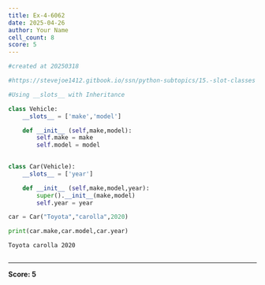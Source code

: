 ```yaml
---
title: Ex-4-6062
date: 2025-04-26
author: Your Name
cell_count: 8
score: 5
---
```


```python
#created at 20250318
```


```python
#https://stevejoe1412.gitbook.io/ssn/python-subtopics/15.-slot-classes
```


```python
#Using __slots__ with Inheritance
```


```python
class Vehicle:
    __slots__ = ['make','model']

    def __init__ (self,make,model):
        self.make = make
        self.model = model
        
```


```python
class Car(Vehicle):
    __slots__ = ['year']

    def __init__ (self,make,model,year):
        super().__init__(make,model)
        self.year = year
```


```python
car = Car("Toyota","carolla",2020)
```


```python
print(car.make,car.model,car.year)
```

    Toyota carolla 2020



```python

```


---
**Score: 5**